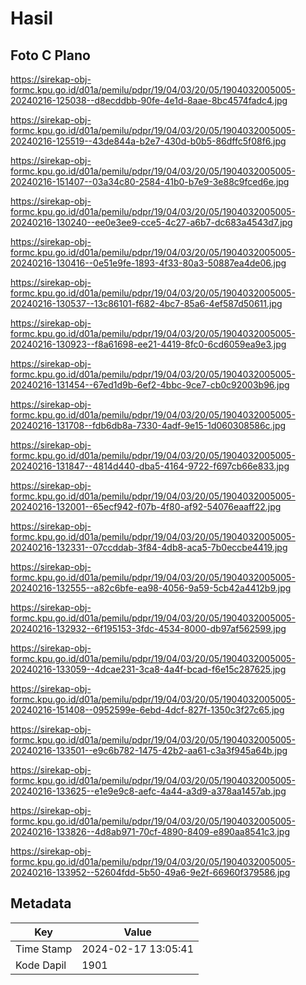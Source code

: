 # Hasil

## Foto C Plano

https://sirekap-obj-formc.kpu.go.id/d01a/pemilu/pdpr/19/04/03/20/05/1904032005005-20240216-125038--d8ecddbb-90fe-4e1d-8aae-8bc4574fadc4.jpg

https://sirekap-obj-formc.kpu.go.id/d01a/pemilu/pdpr/19/04/03/20/05/1904032005005-20240216-125519--43de844a-b2e7-430d-b0b5-86dffc5f08f6.jpg

https://sirekap-obj-formc.kpu.go.id/d01a/pemilu/pdpr/19/04/03/20/05/1904032005005-20240216-151407--03a34c80-2584-41b0-b7e9-3e88c9fced6e.jpg

https://sirekap-obj-formc.kpu.go.id/d01a/pemilu/pdpr/19/04/03/20/05/1904032005005-20240216-130240--ee0e3ee9-cce5-4c27-a6b7-dc683a4543d7.jpg

https://sirekap-obj-formc.kpu.go.id/d01a/pemilu/pdpr/19/04/03/20/05/1904032005005-20240216-130416--0e51e9fe-1893-4f33-80a3-50887ea4de06.jpg

https://sirekap-obj-formc.kpu.go.id/d01a/pemilu/pdpr/19/04/03/20/05/1904032005005-20240216-130537--13c86101-f682-4bc7-85a6-4ef587d50611.jpg

https://sirekap-obj-formc.kpu.go.id/d01a/pemilu/pdpr/19/04/03/20/05/1904032005005-20240216-130923--f8a61698-ee21-4419-8fc0-6cd6059ea9e3.jpg

https://sirekap-obj-formc.kpu.go.id/d01a/pemilu/pdpr/19/04/03/20/05/1904032005005-20240216-131454--67ed1d9b-6ef2-4bbc-9ce7-cb0c92003b96.jpg

https://sirekap-obj-formc.kpu.go.id/d01a/pemilu/pdpr/19/04/03/20/05/1904032005005-20240216-131708--fdb6db8a-7330-4adf-9e15-1d060308586c.jpg

https://sirekap-obj-formc.kpu.go.id/d01a/pemilu/pdpr/19/04/03/20/05/1904032005005-20240216-131847--4814d440-dba5-4164-9722-f697cb66e833.jpg

https://sirekap-obj-formc.kpu.go.id/d01a/pemilu/pdpr/19/04/03/20/05/1904032005005-20240216-132001--65ecf942-f07b-4f80-af92-54076eaaff22.jpg

https://sirekap-obj-formc.kpu.go.id/d01a/pemilu/pdpr/19/04/03/20/05/1904032005005-20240216-132331--07ccddab-3f84-4db8-aca5-7b0eccbe4419.jpg

https://sirekap-obj-formc.kpu.go.id/d01a/pemilu/pdpr/19/04/03/20/05/1904032005005-20240216-132555--a82c6bfe-ea98-4056-9a59-5cb42a4412b9.jpg

https://sirekap-obj-formc.kpu.go.id/d01a/pemilu/pdpr/19/04/03/20/05/1904032005005-20240216-132932--6f195153-3fdc-4534-8000-db97af562599.jpg

https://sirekap-obj-formc.kpu.go.id/d01a/pemilu/pdpr/19/04/03/20/05/1904032005005-20240216-133059--4dcae231-3ca8-4a4f-bcad-f6e15c287625.jpg

https://sirekap-obj-formc.kpu.go.id/d01a/pemilu/pdpr/19/04/03/20/05/1904032005005-20240216-151408--0952599e-6ebd-4dcf-827f-1350c3f27c65.jpg

https://sirekap-obj-formc.kpu.go.id/d01a/pemilu/pdpr/19/04/03/20/05/1904032005005-20240216-133501--e9c6b782-1475-42b2-aa61-c3a3f945a64b.jpg

https://sirekap-obj-formc.kpu.go.id/d01a/pemilu/pdpr/19/04/03/20/05/1904032005005-20240216-133625--e1e9e9c8-aefc-4a44-a3d9-a378aa1457ab.jpg

https://sirekap-obj-formc.kpu.go.id/d01a/pemilu/pdpr/19/04/03/20/05/1904032005005-20240216-133826--4d8ab971-70cf-4890-8409-e890aa8541c3.jpg

https://sirekap-obj-formc.kpu.go.id/d01a/pemilu/pdpr/19/04/03/20/05/1904032005005-20240216-133952--52604fdd-5b50-49a6-9e2f-66960f379586.jpg


## Metadata

| Key        | Value               |
| ---------- | ------------------- |
| Time Stamp | 2024-02-17 13:05:41 |
| Kode Dapil | 1901                |



